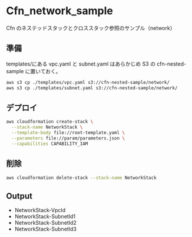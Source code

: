 # Cfn_network_sample

Cfn のネステッドスタックとクロススタック参照のサンプル（network）

## 準備

templates/にある vpc.yaml と subnet.yaml はあらかじめ S3 の cfn-nested-sample に置いておく。

```bash
aws s3 cp ./templates/vpc.yaml s3://cfn-nested-sample/network/
aws s3 cp ./templates/subnet.yaml s3://cfn-nested-sample/network/
```

## デプロイ

```bash
aws cloudformation create-stack \
  --stack-name NetworkStack \
  --template-body file://root-template.yaml \
  --parameters file://param/parameters.json \
  --capabilities CAPABILITY_IAM
```

## 削除

```bash
aws cloudformation delete-stack --stack-name NetworkStack
```

## Output

- NetworkStack-VpcId
- NetworkStack-SubnetId1
- NetworkStack-SubnetId2
- NetworkStack-SubnetId3
